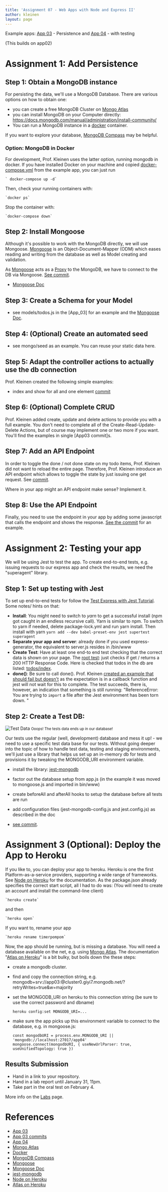 ```yaml
---
title: 'Assignment 07 - Web Apps with Node and Express II'
author: kleinen
layout: page
---
```


Example apps: [App 03] - Persistence and [App 04] - with testing

(This builds on app02)

# Assignment 1: Add Persistence

## Step 1: Obtain a MongoDB instance

For persisting the data, we'll use a MongoDB Database. There are various options
on how to obtain one:
* you can create a free MongoDB Cluster on [Mongo Atlas]
* you can install MongoDB on your Computer directly: https://docs.mongodb.com/manual/administration/install-community/
* You can run a MongoDB instance in a [docker] container.

If you want to explore your database, [MongoDB Compass] may be helpful.

### Option: MongoDB in Docker

For development, Prof. Kleinen uses the latter option, running mongodb in docker.
If you have installed Docker on your machine and copied [docker-compose.yml](https://github.com/htw-imi-info3/express-app03/blob/master/docker-compose.yml) from
the example app, you can just run 

    ` docker-compose up -d`

Then, check your running containers with:

    `docker ps`

Stop the container with:

    `docker-compose down`

## Step 2: Install Mongoose

Although it's possible to work with the MongoDB directly, we will use Mongoose.
[Mongoose] is an Object-Document-Mapper (ODM) which eases reading and writing
from the database as well as Model creating and validation.

As [Mongoose] acts as a [Proxy](https://en.wikipedia.org/wiki/Proxy_pattern) to the MongoDB, we have to connect to the DB
via Mongoose. [See commit](https://github.com/htw-imi-info3/express-app03/commit/ab2cc6775ac093948766fc7b3e88ad458e420f37).

* [Mongoose Doc]


## Step 3: Create a Schema for your Model

- see models/todos.js in the [App_03] for an example and the  [Mongoose Doc].

## Step 4: (Optional) Create an automated seed

- see mongo/seed as an example. You can reuse your static data here.

## Step 5:  Adapt the controller actions to actually use the db connection

Prof. Kleinen created the following simple examples:

- index and show for all and one element [commit](https://github.com/htw-imi-info3/express-app03/commit/99f7d2541a21f18bbb03a85e9681e1e3db5c0bd0)

## Step 6: (Optional) Complete CRUD

Prof. Kleinen added create, update and delete actions to provide you with a full example.
You don't need to complete all of the Create-Read-Update-Delete Actions, but
of course may implement one or two more if you want.
You'll find the examples in single [App03 commit]s.

## Step 7: Add an API Endpoint

In order to toggle the done / not done state on my todo items, Prof. Kleinen did not want to
reload the entire page. Therefore, Prof. Kleinen introduce an API endpoint which allows
to toggle the state by just issuing one get request.
See [commit](https://github.com/htw-imi-info3/express-app03/commit/0bf3802ff971d9972d29fe21a3bddb513fe82ae8).

Where in your app might an API endpoint make sense? Implement it.

## Step 8: Use the API Endpoint

Finally, you need to use the endpoint in your app by adding some javascript
that calls the endpoint and shows the response. [See the commit](https://github.com/htw-imi-info3/express-app03/commit/d8ae079fc6627b6662587984d3f12bdc8cb24095)
for an example.

# Assignment 2: Testing your app

We will be using Jest to test the app. To create end-to-end tests, e.g.
issuing requests to our express app and check the results, we need the "superagent"
library.

## Step 1: Set up testing with Jest

To set up end-to-end tests for follow the [Test Express with Jest Tutorial]. Some notes/ hints on that:

- **Install**: You might need to switch to *yarn* to get a successful install (npm got caught in an endless recursive call). Yarn is similar to npm. To switch to yarn if needed, delete package-lock.yml and run yarn install. Then install
with yarn `yarn add --dev babel-preset-env jest supertest superagent`
- **Separate your app and server**: already done if you used express-generator, the equivalent to server.js resides in /bin/www
- **Create Test**:  Have at least one end-to end test checking that the correct data is shown on your page. The [root test](https://github.com/htw-imi-info3/express-app04/blob/master/test/feature/root/root.test.js): just checks if get / returns a 200 HTTP Response Code.
Here is checked that todos in the db are listed: [todos/index](https://github.com/htw-imi-info3/express-app04/blob/master/test/feature/todos/index.test.js). 
- **done()**: Be sure to call done(). Prof. Kleinen [created an example that should fail but doesn't](https://github.com/htw-imi-info3/express-app04/commit/76a95c4d0cd42e9866460d1768a78772c11ad070) as the expectation is in a callback function and jest will not wait for this to complete. The test succeeds, there is, however, an indication that something is still running: "ReferenceError: You are trying to `import` a file after the Jest environment has been torn down. "

## Step 2: Create a Test DB:

![Test Data](../images/testData.png "test data in db")
<small class = "float-left">Ooops! The tests data ends up in our database!</small>

Our tests use the regular (well, development) database
and mess it up! - we need to use a specific test data base for our tests.
Without going deeper into the topic of how to handle test data, testing and staging
environments, we'll just use a library that helps us set up an in-memory db
for tests and provisions it by tweaking the MONGODB_URI environment variable.

* install the library: [jest-mongodb]
* factor out the database setup from app.js (in the example it was moved to mongoose.js and imported in bin/www)
* create beforeAll and afterAll hooks to setup the database before all tests are run
* add configuration files (jest-mongodb-config.js and jest.config.js) as described in the doc

* [see commit](https://github.com/htw-imi-info3/express-app04/commit/1e92be249506d57f2381c5e5ffd7353a453dcb14).


# Assignment 3 (Optional): Deploy the App to Heroku

If you like to, you can deploy your app to heroku. Heroku is one the first
Platform-as-a-service providers, supporting a wide range of frameworks.
See [Node on Heroku] for the documentation.
As the package.json already specifies the correct start script, all I had to do was:
(You will need to create an account and install the command-line client)

    `heroku create`

and then

    `heroku open`

If you want to, rename your app

    `heroku rename timerpompom`

Now, the app should be running, but is missing a database. You will need a
database available on the net, e.g. using [Mongo Atlas]. The documentation "[Atlas on Heroku]" is a bit bulky, but boils down the these steps:

* create a mongodb cluster.
* find and copy the connection string, e.g. mongodb+srv://app03:<password>@cluster0.giyi7.mongodb.net/<dbname>?retryWrites=true&w=majority
* set the MONGODB_URI on heroku to this connection string (be sure to use the correct password and dbname)

    `heroku config:set MONGODB_URI=...`

* make sure the app picks up this environment variable to connect to the database, e.g.
  in mongoose.js:

    ```
    const mongodbURI = process.env.MONGODB_URI || 'mongodb://localhost:27017/app04'
    mongoose.connect(mongodbURI, { useNewUrlParser: true, useUnifiedTopology: true })
    ```

## Results Submission
* Hand in a link to your repository. 
* Hand in a lab report until January 31, 11pm.
* Take part in the oral test on February 4.

More info on the [Labs](index) page.

# References

* [App 03]
* [App 03 commits]
* [App 04]
* [Mongo Atlas]
* [Docker]
* [MongoDB Compass]
* [Mongoose]
* [Mongoose Doc]
* [jest-mongodb]
* [Node on Heroku]
* [Atlas on Heroku]

[App 03]: https://github.com/htw-imi-info3/express-app03
[App 03 commits]: https://github.com/htw-imi-info3/express-app03/master/commits
[App 04]: https://github.com/htw-imi-info3/express-app04
[Mongo Atlas]: https://cloud.mongodb.com/
[Docker]: https://www.docker.com/
[MongoDB Compass]: https://docs.mongodb.com/compass/master/
[Mongoose]: https://mongoosejs.com/
[Mongoose Doc]: https://mongoosejs.com/docs/index.html
[Test Express with Jest Tutorial]: https://www.albertgao.xyz/2017/05/24/how-to-test-expressjs-with-jest-and-supertest/
[jest-mongodb]: https://www.npmjs.com/package/@shelf/jest-mongodb
[Node on Heroku]: (https://www.heroku.com/nodejs)
[Atlas on Heroku]: https://developer.mongodb.com/how-to/use-atlas-on-heroku
